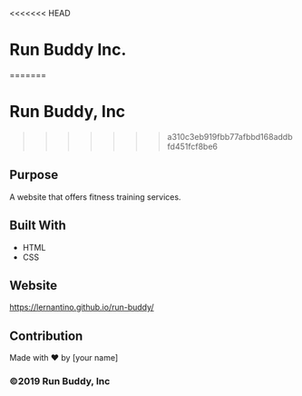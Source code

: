 <<<<<<< HEAD
# Run Buddy Inc.
=======
# Run Buddy, Inc
>>>>>>> a310c3eb919fbb77afbbd168addbfd451fcf8be6

## Purpose
A website that offers fitness training services. 

## Built With
* HTML
* CSS

## Website
https://lernantino.github.io/run-buddy/

## Contribution
Made with ❤️ by [your name]

### ©️2019 Run Buddy, Inc
